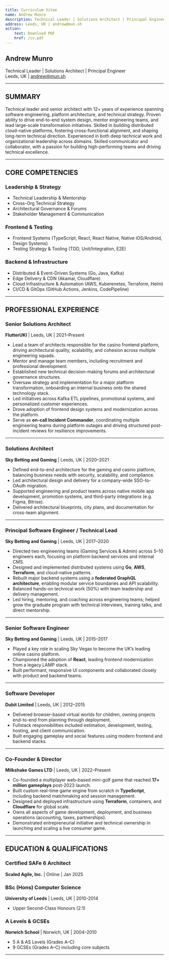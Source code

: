 ```yaml
---
title: Curriculum Vitae
name: Andrew Munro
description: Technical Leader | Solutions Architect | Principal Engineer
address: Leeds, UK | andrew@mun.sh
action:
    text: Download PDF
    href: /cv.pdf
---
```


## Andrew Munro
Technical Leader | Solutions Architect | Principal Engineer  
Leeds, UK | andrew@mun.sh

---

## SUMMARY

Technical leader and senior architect with 12+ years of experience spanning software engineering, platform architecture, and technical strategy. Proven ability to drive end-to-end system design, mentor engineering teams, and lead large-scale transformation initiatives. Skilled in building distributed cloud-native platforms, fostering cross-functional alignment, and shaping long-term technical direction. Experienced in both deep technical work and organizational leadership across domains. Skilled communicator and collaborator, with a passion for building high-performing teams and driving technical excellence.

---

## CORE COMPETENCIES

### Leadership & Strategy
- Technical Leadership & Mentorship
- Cross-Org Technical Strategy
- Architectural Governance & Forums
- Stakeholder Management & Communication

### Frontend & Testing
- Frontend Systems (TypeScript, React, React Native, Native iOS/Android, Design Systems) 
- Testing Strategy & Tooling (TDD, Unit/Integration, E2E)

### Backend & Infrastructure
- Distributed & Event-Driven Systems (Go, Java, Kafka)
- Edge Delivery & CDN (Akamai, Cloudflare)
- Cloud Infrastructure & Automation (AWS, Kuberenetes, Terraform, Helm)
- CI/CD & GitOps (GitHub Actions, Jenkins, CodePipeline)

---

## PROFESSIONAL EXPERIENCE

### Senior Solutions Architect
**FlutterUKI** | Leeds, UK | 2021–Present

- Lead a team of architects responsible for the casino frontend platform, driving architectural quality, scalability, and cohesion across multiple engineering squads.
- Mentor and manage team members, including recruitment and professional development.
- Established new technical decision-making forums and architectural governance structures.
- Oversaw strategy and implementation for a major platform transformation, onboarding an internal business onto the shared technology stack.
- Led initiatives across Kafka ETL pipelines, promotional systems, and personalized customer experiences.
- Drove adoption of frontend design systems and modernization across the platform.
- Serve as **on-call Incident Commander**, coordinating multiple engineering teams during platform outages and driving structured post-incident reviews for resilience improvements.

---

### Solutions Architect
**Sky Betting and Gaming** | Leeds, UK | 2020–2021

- Defined end-to-end architecture for the gaming and casino platform, balancing business needs with security, scalability, and compliance.
- Led architectural design and delivery for a company-wide SSO-to-OAuth migration.
- Supported engineering and product teams across native mobile app development, promotion systems, and third-party integrations (e.g. Figma, Bitrise).
- Delivered architectural blueprints, city plans, and documentation for cross-team alignment.

---

### Principal Software Engineer / Technical Lead
**Sky Betting and Gaming** | Leeds, UK | 2017–2020

- Directed two engineering teams (Gaming Services & Admin) across 5–10 engineers each, focusing on platform backend services and internal CMS.
- Designed and implemented distributed systems using **Go**, **AWS**, **Terraform**, and cloud-native patterns.
- Rebuilt major backend systems using a **federated GraphQL architecture**, enabling modular service boundaries and API scalability.
- Balanced hands-on technical work (50%) with team leadership and delivery management.
- Led hiring, mentoring, and coaching across engineering teams; helped grow the graduate program with technical interviews, training talks, and direct mentorship.

---

### Senior Software Engineer
**Sky Betting and Gaming** | Leeds, UK | 2015–2017

- Played a key role in scaling Sky Vegas to become the UK’s leading online casino platform.
- Championed the adoption of **React**, leading frontend modernization from a legacy LAMP stack.
- Built performant, responsive UI components and collaborated closely with product and backend teams.

---

### Software Developer
**Dubit Limited** | Leeds, UK | 2012–2015

- Delivered browser-based virtual worlds for children, owning projects end-to-end from planning through deployment.
- Fullstack responsibilities included estimation, development, testing, hosting, and client communication.
- Built engaging gameplay and social features using modern frontend and backend stacks.

---

### Co-Founder & Director
**Milkshake Games LTD** | Leeds, UK | 2022–Present

- Co-founded a multiplayer web-based mini-golf game that reached **17+ million gameplays** post-2023 launch.
- Built custom real-time game engine from scratch in **TypeScript**, including backend matchmaking and session management.
- Designed and deployed infrastructure using **Terraform**, containers, and **Cloudflare** for global scale.
- Owns all aspects of game development, deployment, and business operations (accounting, taxes, partnerships).
- Demonstrated entrepreneurial initiative and technical ownership in launching and scaling a live consumer game.

---

## EDUCATION & QUALIFICATIONS

### Certified SAFe 6 Architect
**Scaled Agile, Inc.** | Online | Jan 2025

### BSc (Hons) Computer Science
**University of Leeds** | Leeds, UK | 2010-2014

- Upper Second-Class Honours (2:1)

### A Levels & GCSEs
**Norwich School** | Norwich, UK | 2004–2010

- 5 A & AS Levels (Grades A–C)
- 9 GCSEs (Grades A–C) including core subjects

---
